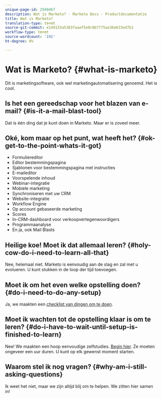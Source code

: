 ```yaml
---
unique-page-id: 2949467
description: Wat is Marketo? - Marketo Docs - Productdocumentatie
title: Wat is Marketo?
translation-type: tm+mt
source-git-commit: e149133a5383faaef5e9c9b7775ae36e633ed7b1
workflow-type: tm+mt
source-wordcount: '191'
ht-degree: 0%

---
```



# Wat is Marketo? {#what-is-marketo}

Dit is marketingsoftware, ook wel marketingautomatisering genoemd. Het is cool.

## Is het een gereedschap voor het blazen van e-mail? {#is-it-a-mail-blast-tool}

Dat is één ding dat je kunt doen in Marketo. Maar er is zoveel meer.

## Oké, kom maar op het punt, wat heeft het? {#ok-get-to-the-point-whats-it-got}

* Formuliereditor
* Editor bestemmingspagina
* Sjablonen voor bestemmingspagina met instructies
* E-maileditor
* Voorspelende inhoud
* Webinar-integratie
* Mobiele marketing
* Synchroniseren met uw CRM
* Website-integratie
* Workflow Engine
* Op account gebaseerde marketing
* Scores
* In-CRM-dashboard voor verkoopvertegenwoordigers
* Programmaanalyse
* En ja, ook Mail Blasts

## Heilige koe! Moet ik dat allemaal leren? {#holy-cow-do-i-need-to-learn-all-that}

Nee, helemaal niet. Marketo is eenvoudig aan de slag en zal met u evolueren. U kunt stukken in de loop der tijd toevoegen.

## Moet ik om het even welke opstelling doen? {#do-i-need-to-do-any-setup}

Ja, we maakten een [checklist van dingen om te doen](/help/marketo/getting-started/setup-steps/setup-checklist.md).

## Moet ik wachten tot de opstelling klaar is om te leren? {#do-i-have-to-wait-until-setup-is-finished-to-learn}

Nee! We maakten een hoop eenvoudige zelfstudies. [Begin hier](/help/marketo/getting-started/quick-wins/get-set-up-and-add-a-person.md). Ze moeten ongeveer een uur duren. U kunt op elk gewenst moment starten.

## Waarom stel ik nog vragen? {#why-am-i-still-asking-questions}

Ik weet het niet, maar we zijn altijd blij om te helpen. We zitten hier samen in!
